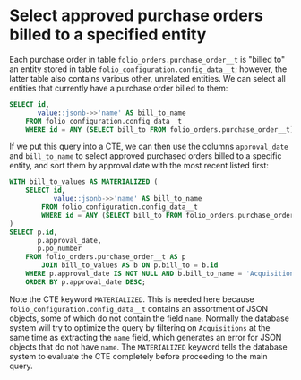 # Select approved purchase orders billed to a specified entity

Each purchase order in table `folio_orders.purchase_order__t` is
"billed to" an entity stored in table
`folio_configuration.config_data__t`; however, the latter table also
contains various other, unrelated entities.  We can select all
entities that currently have a purchase order billed to them:

```sql
SELECT id,
       value::jsonb->>'name' AS bill_to_name
    FROM folio_configuration.config_data__t
    WHERE id = ANY (SELECT bill_to FROM folio_orders.purchase_order__t);
```

If we put this query into a CTE, we can then use the columns
`approval_date` and `bill_to_name` to select approved purchased orders
billed to a specific entity, and sort them by approval date with the
most recent listed first:

```sql
WITH bill_to_values AS MATERIALIZED (
    SELECT id,
           value::jsonb->>'name' AS bill_to_name
        FROM folio_configuration.config_data__t
        WHERE id = ANY (SELECT bill_to FROM folio_orders.purchase_order__t)
)
SELECT p.id,
       p.approval_date,
       p.po_number
    FROM folio_orders.purchase_order__t AS p
        JOIN bill_to_values AS b ON p.bill_to = b.id
    WHERE p.approval_date IS NOT NULL AND b.bill_to_name = 'Acquisitions'
    ORDER BY p.approval_date DESC;
```

Note the CTE keyword `MATERIALIZED`.  This is needed here because
`folio_configuration.config_data__t` contains an assortment of JSON
objects, some of which do not contain the field `name`.  Normally the
database system will try to optimize the query by filtering on
`Acquisitions` at the same time as extracting the `name` field, which
generates an error for JSON objects that do not have `name`.  The
`MATERIALIZED` keyword tells the database system to evaluate the CTE
completely before proceeding to the main query.

